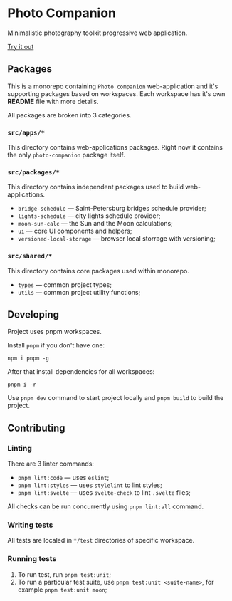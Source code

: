 # Photo Companion

Minimalistic photography toolkit progressive web application.

[Try it out](https://photo-companion.vercel.app)

## Packages

This is a monorepo containing `Photo companion` web-application and it's supporting packages based on workspaces. Each workspace has it's own **README** file with more details.

All packages are broken into 3 categories.

### `src/apps/*`

This directory contains web-applications packages. Right now it contains the only `photo-companion` package itself.

### `src/packages/*`

This directory contains independent packages used to build web-applications.

- `bridge-schedule` — Saint-Petersburg bridges schedule provider;
- `lights-schedule` — city lights schedule provider;
- `moon-sun-calc` — the Sun and the Moon calculations;
- `ui` — core UI components and helpers;
- `versioned-local-storage` — browser local storrage with versioning;

### `src/shared/*`

This directory contains core packages used within monorepo.

- `types` — common project types;
- `utils` — common project utility functions;


## Developing

Project uses pnpm workspaces.

Install `pnpm` if you don't have one:

```
npm i pnpm -g
```

After that install dependencies for all workspaces:

```
pnpm i -r
```

Use `pnpm dev` command to start project locally and `pnpm build` to build the project.

## Contributing

### Linting

There are 3 linter commands:

- `pnpm lint:code` — uses `eslint`;
- `pnpm lint:styles` — uses `stylelint` to lint styles;
- `pnpm lint:svelte` — uses `svelte-check` to lint `.svelte` files;

All checks can be run concurrently using `pnpm lint:all` command.

### Writing tests

All tests are localed in `*/test` directories of specific workspace.

### Running tests

1. To run test, run `pnpm test:unit`;
2. To run a particular test suite, use `pnpm test:unit <suite-name>`, for example `pnpm test:unit moon`;
